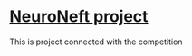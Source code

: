 # [NeuroNeft project](https://egorvelv.github.io/NeuroNeft/)

This is project connected with the competition
